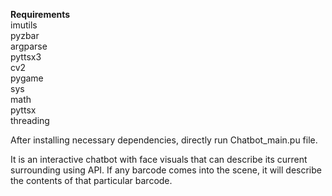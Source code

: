 **Requirements**\
  imutils\
  pyzbar \
  argparse\
  pyttsx3\
  cv2\
  pygame\
  sys\
  math\
  pyttsx\
  threading
  
After installing necessary dependencies, directly run Chatbot_main.pu file.
  
It is an interactive chatbot with face visuals that can describe its current surrounding using API. If any barcode comes into the scene, it will describe the contents of that particular barcode.
